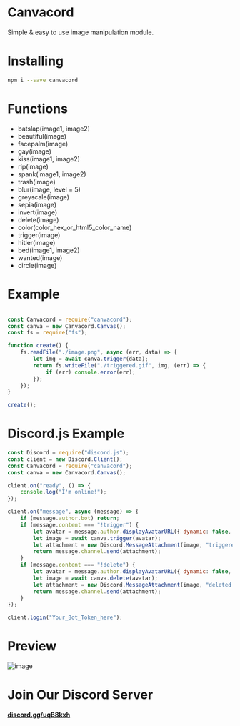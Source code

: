 # Canvacord
Simple & easy to use image manipulation module.

# Installing

```bash
npm i --save canvacord
```

# Functions
- batslap(image1, image2)
- beautiful(image)
- facepalm(image)
- gay(image)
- kiss(image1, image2)
- rip(image)
- spank(image1, image2)
- trash(image)
- blur(image, level = 5)
- greyscale(image)
- sepia(image)
- invert(image)
- delete(image)
- color(color_hex_or_html5_color_name)
- trigger(image)
- hitler(image)
- bed(image1, image2)
- wanted(image)
- circle(image)

# Example

```js

const Canvacord = require("canvacord");
const canva = new Canvacord.Canvas();
const fs = require("fs");

function create() {
    fs.readFile("./image.png", async (err, data) => {
        let img = await canva.trigger(data);
        return fs.writeFile("./triggered.gif", img, (err) => {
            if (err) console.error(err);
        });
    });
}

create();

```

# Discord.js Example

```js
const Discord = require("discord.js");
const client = new Discord.Client();
const Canvacord = require("canvacord");
const canva = new Canvacord.Canvas();

client.on("ready", () => {
    console.log("I'm online!");
});

client.on("message", async (message) => {
    if (message.author.bot) return;
    if (message.content === "!trigger") {
        let avatar = message.author.displayAvatarURL({ dynamic: false, format: 'png' });
        let image = await canva.trigger(avatar);
        let attachment = new Discord.MessageAttachment(image, "triggered.gif");
        return message.channel.send(attachment);
    }
    if (message.content === "!delete") {
        let avatar = message.author.displayAvatarURL({ dynamic: false, format: 'png' });
        let image = await canva.delete(avatar);
        let attachment = new Discord.MessageAttachment(image, "deleted.png");
        return message.channel.send(attachment);
    }
});

client.login("Your_Bot_Token_here");

```

# Preview
![image](https://raw.githubusercontent.com/Snowflake107/canvacord/master/screenshot.png)

# Join Our Discord Server
**[discord.gg/uqB8kxh](https://discord.gg/uqB8kxh)**
